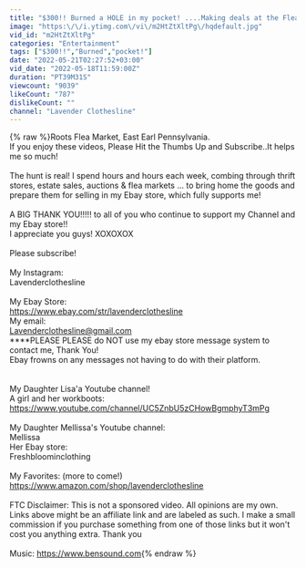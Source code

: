 ```yaml
---
title: "$300!! Burned a HOLE in my pocket! ....Making deals at the Flea Market"
image: "https:\/\/i.ytimg.com\/vi\/m2HtZtXltPg\/hqdefault.jpg"
vid_id: "m2HtZtXltPg"
categories: "Entertainment"
tags: ["$300!!","Burned","pocket!"]
date: "2022-05-21T02:27:52+03:00"
vid_date: "2022-05-18T11:59:00Z"
duration: "PT39M31S"
viewcount: "9039"
likeCount: "787"
dislikeCount: ""
channel: "Lavender Clothesline"
---
```

{% raw %}Roots Flea Market, East Earl Pennsylvania.<br />If you enjoy these videos, Please Hit the Thumbs Up and Subscribe..It helps me so much!<br /><br />The hunt is real! I spend hours and hours each week, combing through thrift stores, estate sales, auctions &amp; flea markets ... to bring home the goods and prepare them for selling in my Ebay store, which fully supports me!<br /><br />A BIG THANK YOU!!!!!  to all of you who continue to support my Channel and my Ebay store!!<br />I appreciate you guys! XOXOXOX<br /><br />Please subscribe!<br /><br />My Instagram:<br />Lavenderclothesline<br /><br />My Ebay Store:<br /><a rel="nofollow" target="blank" href="https://www.ebay.com/str/lavenderclothesline">https://www.ebay.com/str/lavenderclothesline</a><br />My email:<br />Lavenderclothesline@gmail.com<br />****PLEASE PLEASE  do NOT use my ebay store message system to contact me, Thank You!<br />Ebay frowns on any messages not having to do with their platform.<br /><br /><br />My Daughter Lisa'a  Youtube channel!<br />A girl and her workboots:<br /><a rel="nofollow" target="blank" href="https://www.youtube.com/channel/UC5ZnbU5zCHowBgmphyT3mPg">https://www.youtube.com/channel/UC5ZnbU5zCHowBgmphyT3mPg</a><br /><br />My Daughter Mellissa's Youtube channel:<br />Mellissa<br />Her Ebay store:<br />Freshbloominclothing<br /><br />My Favorites: (more to come!)<br /><a rel="nofollow" target="blank" href="https://www.amazon.com/shop/lavenderclothesline">https://www.amazon.com/shop/lavenderclothesline</a><br /><br />FTC Disclaimer: This is not a sponsored video. All opinions are my own. Links above might be an affiliate link and are labeled as such. I make a small commission if you purchase something from one of those links but it won't cost you anything extra. Thank you<br /><br />Music: <a rel="nofollow" target="blank" href="https://www.bensound.com">https://www.bensound.com</a>{% endraw %}
